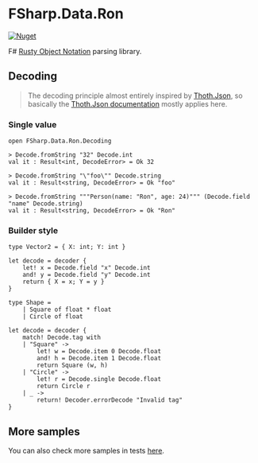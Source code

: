 # FSharp.Data.Ron

[![Nuget](https://img.shields.io/nuget/vpre/FSharp.Data.Ron?style=flat-square)](https://www.nuget.org/packages/FSharp.Data.Ron/)

F# [Rusty Object Notation](https://github.com/ron-rs/ron) parsing library.


## Decoding

> The decoding principle almost entirely inspired by [Thoth.Json](https://github.com/thoth-org/Thoth.Json),
> so basically the [Thoth.Json documentation](https://thoth-org.github.io/Thoth.Json/#Decoder)
> mostly applies here.

### Single value

```f#
open FSharp.Data.Ron.Decoding
```

```f#
> Decode.fromString "32" Decode.int
val it : Result<int, DecodeError> = Ok 32

> Decode.fromString "\"foo\"" Decode.string
val it : Result<string, DecodeError> = Ok "foo"

> Decode.fromString """Person(name: "Ron", age: 24)""" (Decode.field "name" Decode.string)
val it : Result<string, DecodeError> = Ok "Ron"
```

### Builder style

```f#
type Vector2 = { X: int; Y: int }

let decode = decoder {
    let! x = Decode.field "x" Decode.int
    and! y = Decode.field "y" Decode.int
    return { X = x; Y = y }
}
```

```f#
type Shape =
    | Square of float * float
    | Circle of float

let decode = decoder {
    match! Decode.tag with
    | "Square" ->
        let! w = Decode.item 0 Decode.float
        and! h = Decode.item 1 Decode.float
        return Square (w, h)
    | "Circle" ->
        let! r = Decode.single Decode.float
        return Circle r
    | _ ->
        return! Decoder.errorDecode "Invalid tag"
}
```

## More samples

You can also check more samples in tests [here](https://github.com/Prunkles/FSharp.Data.Ron/tree/main/tests/FSharp.Data.Ron.Tests/Samples).
